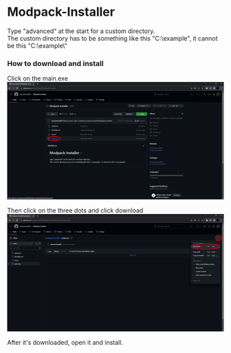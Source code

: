 # Modpack-Installer

Type "advanced" at the start for a custom directory. <br>
The custom directory has to be something like this "C:\example", it cannot be this "C:\example\\" <br>

### How to download and install

Click on the main.exe <br>
<img src="img1.png"/> <br>

Then click on the three dots and click download
<img src="img2.png"/> <br>

After it's downloaded, open it and install.
